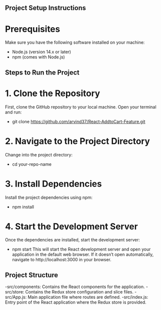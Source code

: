 ## Project Setup Instructions

# Prerequisites
Make sure you have the following software installed on your machine:

- Node.js (version 14.x or later)
- npm (comes with Node.js)

## Steps to Run the Project

# 1. Clone the Repository
First, clone the GitHub repository to your local machine. Open your terminal and run:
- git clone https://github.com/arvind37/React-AddtoCart-Feature.git

# 2. Navigate to the Project Directory
Change into the project directory:
- cd your-repo-name

# 3. Install Dependencies
Install the project dependencies using npm:
- npm install

# 4. Start the Development Server
Once the dependencies are installed, start the development server:
- npm start
This will start the React development server and open your application in the default web browser. If it doesn’t open automatically, navigate to http://localhost:3000 in your browser.

## Project Structure
-src/components: Contains the React components for the application.
-src/store: Contains the Redux store configuration and slice files.
-src/App.js: Main application file where routes are defined.
-src/index.js: Entry point of the React application where the Redux store is provided.

